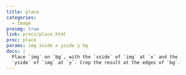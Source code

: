 ```yaml
---
title: place
categories: 
  - Image
preimg: true
link: procs/place.html
proc: place
params: img xside x yside y bg
docs: |
  Place `img` on `bg`, with the `xside` of `img` at `x` and the
  `yside` of `img` at `y`. Crop the result at the edges of `bg`.
---
```

